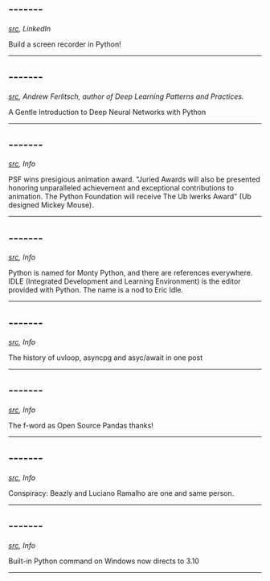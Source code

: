 ## -------

_[src](https://www.linkedin.com/feed/update/urn:li:activity:6892389382695788544?updateEntityUrn=urn%3Ali%3Afs_feedUpdate%3A%28V2%2Curn%3Ali%3Aactivity%3A6892389382695788544%29), LinkedIn_

Build a screen recorder in Python!

---

## -------

_[src](https://kavita-ganesan.com/neural-network-intro/), Andrew Ferlitsch, author of Deep Learning Patterns and Practices._


A Gentle Introduction to Deep Neural Networks with Python

---

## -------

_[src](https://annieawards.org/nominations), Info_

PSF wins presigious animation award. "Juried Awards will also be presented honoring unparalleled achievement and exceptional contributions to animation. The Python Foundation will receive The Ub lwerks Award" (Ub designed Mickey Mouse). 

---

## -------

_[src](https://twitter.com/nedbat/status/1486359352629993473?s=20), Info_

Python is named for Monty Python, and there are references everywhere.  IDLE (Integrated Development and Learning Environment) is the editor provided with Python.  The name is a nod to Eric Idle.

---

## -------

_[src](https://www.edgedb.com/blog/building-a-production-database-in-ten-years-or-less), Info_

The history of uvloop, asyncpg and asyc/await in one post

---

## -------

_[src](https://twitter.com/TomAugspurger/status/1485660384015134721?s=20), Info_

The f-word as Open Source Pandas thanks!

---

## -------

_[src](https://twitter.com/dabeaz/status/1485951243130449934?s=20), Info_

Conspiracy: Beazly and Luciano Ramalho are one and same person.

---

## -------

_[src](https://twitter.com/zooba/status/1483964043811594241?s=20), Info_

Built-in Python command on Windows now directs to 3.10

---

